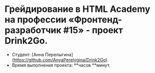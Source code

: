 # Грейдирование в HTML Academy на профессии «Фронтенд-разработчик #15» - проект Drink2Go.

- Студент: [Анна Перелыгина] (https://github.com/AnyaPerelygina/Drink2Go).
- Время выполнения проекта: **часов **минут.

